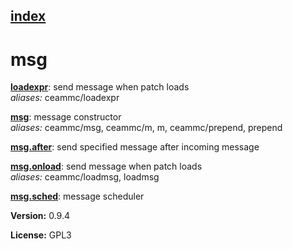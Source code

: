 [index](index.html) 
---

# msg




[**loadexpr**](loadexpr.html): send message when patch loads <br>
_aliases:_ ceammc/loadexpr


[**msg**](msg.html): message constructor <br>
_aliases:_ ceammc/msg, ceammc/m, m, ceammc/prepend, prepend


[**msg.after**](msg.after.html): send specified message after incoming message 

[**msg.onload**](msg.onload.html): send message when patch loads <br>
_aliases:_ ceammc/loadmsg, loadmsg


[**msg.sched**](msg.sched.html): message scheduler 


**Version:** 0.9.4

**License:** GPL3
